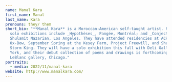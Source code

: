```yaml
---
name: Manal Kara
first_name: Manal
last_name: Kara
pronouns: they/ them
short_bio: "**Manal Kara** is a Moroccan-American self-taught artist. Recent
  solo exhibitions include _Hypothèses_, Pangée, Montréal; and _Conjectures_,
  Shulamit Nazarian, Los Angeles. They have attended residencies at ACRE,
  Ox-Bow, September Spring at the Kesey Farm, Project Freewill, and Shandaken:
  Storm King. They will have a solo exhibition this fall with Deli Gallery, New
  York, and their debut collection of poems and drawings is forthcoming with M.
  LeBlanc gallery, Chicago."
portraits:
  - media: 2022/11/manal-kara
website: http://www.manalkara.com/
---
```

